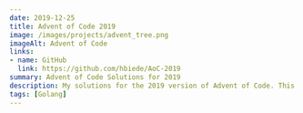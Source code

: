 ```yaml
---
date: 2019-12-25
title: Advent of Code 2019
image: /images/projects/advent_tree.png
imageAlt: Advent of Code
links:
- name: GitHub
  link: https://github.com/hbiede/AoC-2019
summary: Advent of Code Solutions for 2019
description: My solutions for the 2019 version of Advent of Code. This was my first year doing Advent of Code, I used it as an opportunity to learn Go(lang).
tags: [Golang]
---
```

